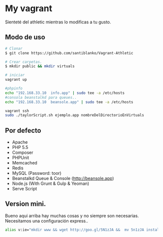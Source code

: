 # My vagrant

Sienteté del athletic mientras lo modificas a tu gusto.

## Modo de uso
```bash
# Clonar
$ git clone https://github.com/santiblanko/Vagrant-Athletic

# Crear carpetas.
$ mkdir public && mkdir virtuals

# iniciar
vagrant up

#phpinfo
echo "192.168.33.10  info.app" | sudo tee -a /etc/hosts
#consola beanstalkd para queues..
echo "192.168.33.10  beansole.app" | sudo tee -a /etc/hosts

vagrant ssh
sudo ./taylorScript.sh ejemplo.app nombreDelDirectorioEnVirtuals

```
## Por defecto

- Apache
- PHP 5.5
- Composer
- PHPUnit
- Memcached
- Redis
- MySQL (Password: toor)
- Beanstalkd Queue & Console (http://beansole.app)
- Node.js (With Grunt & Gulp & Yeoman)
- Serve Script

## Version mini.

Bueno aqui arriba hay muchas cosas y no siempre son necesarias.
Necesitamos una configuración express..
```bash
alias v:ie="mkdir www && wget http://goo.gl/5N1zJA &&  mv 5n1zJA install.sh  && wget http://goo.gl/J1hvBz && mv J1HvBz VagrantFile && vagrant up"
```

